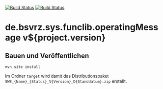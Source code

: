 [![Build Status](https://travis-ci.org/bitctrl/de.bsvrz.sys.funclib.operatingMessage.svg?branch=develop)](https://travis-ci.org/bitctrl/de.bsvrz.sys.funclib.operatingMessage)
[![Build Status](https://api.bintray.com/packages/bitctrl/maven/de.bsvrz.sys.funclib.operatingMessage/images/download.svg)](https://bintray.com/bitctrl/maven/de.bsvrz.sys.funclib.operatingMessage)

de.bsvrz.sys.funclib.operatingMessage v${project.version}
============================================


Bauen und Veröffentlichen
-------------------------

    mvn site install

Im Ordner `target` wird damit das Distributionspaket
`SWE_{Name}_{Status}_V{Version}_D{Standdatum}.zip` erstellt.
